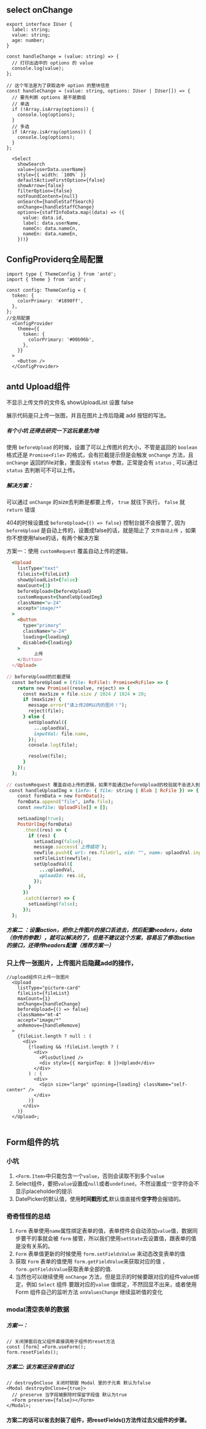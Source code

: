 ## select  onChange

```react
export interface IUser {
  label: string;
  value: string;
  age: number;
}

const handleChange = (value: string) => {
  // 打印出选中的 options 的 value
  console.log(value);
};

// 这个写法是为了获取选中 option 的整块信息
const handleChange = (value: string, options: IUser | IUser[]) => {
  // 要先判断 options 是不是数组
  // 单选
  if (!Array.isArray(options)) {
    console.log(options);
  }
  // 多选
  if (Array.isArray(options)) {
    console.log(options);
  }
};

```



```react
  <Select
    showSearch
    value={userData.userName}
    style={{ width: `100%` }}
    defaultActiveFirstOption={false}
    showArrow={false}
    filterOption={false}
    notFoundContent={null}
    onSearch={handleStaffSearch}
    onChange={handleStaffChange}
    options={staffInfoData.map((data) => ({
      value: data.id,
      label: data.userName,
      nameCn: data.nameCn,
      nameEn: data.nameEn,
    }))}
```



## ConfigProviderq全局配置

```react
import type { ThemeConfig } from 'antd';
import { theme } from 'antd';

const config: ThemeConfig = {
  token: {
    colorPrimary: '#1890ff',
  },
};
//全局配置
  <ConfigProvider
    theme={{
      token: {
        colorPrimary: '#00b96b',
      },
    }}
  >
    <Button />
  </ConfigProvider>
```



## antd Upload组件

不显示上传文件的文件名  showUploadList 设置 false

展示代码是只上传一张图，并且在图片上传后隐藏 add 按钮的写法。

##### 有个小坑 还得去研究一下这玩意是为啥

使用 `beforeUpload` 的时候，设置了可以上传图片的大小，不管是返回的 `boolean` 格式还是 `Promise<File>` 的格式，会有拦截提示但是会触发 `onChange` 方法，且 `onChange` 返回的file对象，里面没有 `status` 参数，正常是会有 `status` , 可以通过 `status` 去判断可不可以上传。

##### 解决方案：

可以通过 `onChange` 的size去判断是都要上传， `true` 就往下执行， `false` 就 `return` 错误

404的时候设置成 `beforeUpload={() => false}` 控制台就不会报警了, 因为 `beforeUpload` 是自动上传的，设置成false的话，就是阻止了 `文件自动上传` ，如果你不想使用false的话，有两个解决方案

方案一：使用 `customRequest` 覆盖自动上传的逻辑，

```ruby
  <Upload
    listType="text"
    fileList={fileList}
    showUploadList={false}
    maxCount={1}
    beforeUpload={beforeUpload}
    customRequest={handleUploadImg}
    className="w-24"
    accept="image/*"
  >
    <Button
      type="primary"
      className="w-24"
      loading={loading}
      disabled={loading}
    >
          上传
    </Button>
  </Upload>
  
// beforeUpload的拦截逻辑
  const beforeUpload = (file: RcFile): Promise<RcFile> => {
    return new Promise((resolve, reject) => {
      const maxSize = file.size / 1024 / 1024 > 20;
      if (maxSize) {
        message.error("请上传20M以内的图片！");
        reject(file);
      } else {
        setUploadVal({
          ...uplaodVal,
          inputVal: file.name,
        });
        console.log(file);

        resolve(file);
      }
    });
  };
   
// customRequest 覆盖自动上传的逻辑，如果不能通过beforeUpload的校验就不会进入到这一步
 const handleUploadImg = (info: { file: string | Blob | RcFile }) => {
    const formData = new FormData();
    formData.append("file", info.file);
    const newfile: UploadFile[] = [];

    setLoading(true);
    PostUrlImg(formData)
      .then((res) => {
        if (res) {
          setLoading(false);
          message.success(`上传成功`);
          newfile.push({ url: res.fileUrl, uid: "", name: uplaodVal.inputVal });
          setFileList(newfile);
          setUploadVal({
            ...uplaodVal,
            uploadId: res.id,
          });
        }
      })
      .catch((error) => {
        setLoading(false);
      });
  };
```

 #####  方案二 ：设置action，把你上传图片的接口丢进去，然后配置headers，data（你传的参数），就可以解决的了，但是不建议这个方案，容易忘了修改action的接口，还得传headers配置（推荐方案一）

###  只上传一张图片，上传图片后隐藏add的操作，

```react
//upload组件只上传一张图片
  <Upload
    listType="picture-card"
    fileList={fileList}
    maxCount={1}
    onChange={handleChange}
    beforeUpload={() => false}
    className="mt-4"
    accept="image/*"
    onRemove={handleRemove}
  >
    {fileList.length ? null : (
      <div>
        {!loading && !fileList.length ? (
          <div>
            <PlusOutlined />
            <div style={{ marginTop: 8 }}>Uplaod</div>
          </div>
        ) : (
          <div>
            <Spin size="large" spinning={loading} className="self-center" />
          </div>
        )}
      </div>
    )}
  </Upload>;
              

```


## Form组件的坑

###  小坑

1. `<Form.Item>`中只能包含一个`value`，否则会读取不到多个`value`
2. Select组件，要把`value`设置成`null`或者`undefined`，不然设置成`""`空字符会不显示placeholder的提示
3. DatePicker的默认值，使用**时间戳形式**,默认值直接传**空字符**会报错的。

###  奇奇怪怪的总结

1. `Form` 表单使用`name`属性绑定表单的值，表单控件会自动添加`value`值，数据同步要干的事就会被 `form` 接管，所以我们使用`setState`去设置值，跟表单的值是没有关系的。
2.  `Form` 表单值更新的时候使用 `form.setFieldsValue` 来动态改变表单的值
3. 获取  `Form` 表单的值使用 `form.getFieldValue`来获取对应的值 ，`form.getFieldsValue`获取表单全部的值.
4. 当然也可以继续使用 `onChange`  方法，但是显示的时候要跟对应的组件value绑定，例如 `Select`  组件 要跟对应的`value` 值绑定，不然回显不出来，或者使用 Form 组件自己的监听方法 `onValuesChange`  继续监听值的变化

### modal清空表单的数据

##### 方案一：

```react
// 关闭弹窗后在父组件直接调用子组件的reset方法
const [form] =Form.useForm();
form.resetFields();
```

##### 方案二: 该方案还没有尝试过

```react
// destroyOnClose 关闭时销毁 Modal 里的子元素 默认为false
<Modal destroyOnClose={true}>
  // preserve 当字段被删除时保留字段值 默认为true
  <Form preserve={false}></Form>
</Modal>;

```

####  方案二的话可以省去封装了组件，把resetFields()方法传过去父组件的步骤。
